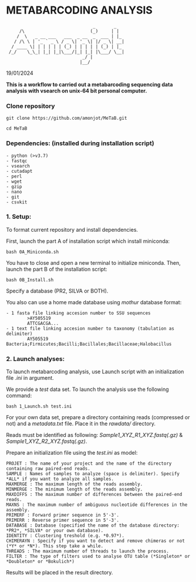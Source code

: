 # **METABARCODING ANALYSIS**
                                     _       _
         /\                         (_)     | |
        /  \   _ __ ___   ___  _ __  _  ___ | |_
       / /\ \ | '_ ` _ \ / _ \| '_ \| |/ _ \| __|
      / ____ \| | | | | | (_) | | | | | (_) | |_
     /_/    \_\_| |_| |_|\___/|_| |_| |\___/ \__|
                                 _/ |
                                |__/
19/01/2024

**This is a workflow to carried out a metabarcoding sequencing data analysis with vsearch on unix-64 bit personal computer.**

### **Clone repository**

`git clone https://github.com/amonjot/MeTaB.git`

`cd MeTaB`

### **Dependencies: (installed during installation script)**

    - python (>v3.7)
    - fastqc
    - vsearch
    - cutadapt
    - perl
    - wget
    - gzip
    - nano
    - git
    - csvkit

### **1. Setup:**

To format current repository and install dependencies. 

First, launch the part A of installation script which install miniconda:

`bash 0A_Miniconda.sh`

You have to close and open a new terminal to initialize miniconda. Then, launch the part B of the installation script: 

`bash 0B_Install.sh`

Specify a database (PR2, SILVA or BOTH).

You also can use a home made database using *mothur* database format:

    - 1 fasta file linking accesion number to SSU sequences
            >AY505519
            ATTCGACGA...
    - 1 text file linking accesion number to taxonomy (tabulation as delimiter)
            AY505519    Bacteria;Firmicutes;Bacilli;Bacillales;Bacillaceae;Halobacillus

### **2. Launch analyses:**

To launch metabarcoding analysis, use Launch script with an initialization file *.ini* in argument.

We provide a *test* data set. To launch the analysis use the following command:

`bash 1_Launch.sh test.ini`

For your own data set, prepare a directory containing reads (compressed or not) and a *metadata.txt* file. Place it in the *rawdata/* directory.

Reads must be identified as following: *Sample1_XYZ_R1_XYZ.fastq(.gz)* & *Sample1_XYZ_R2_XYZ.fastq(.gz)*.

Prepare an initialization file using the *test.ini* as model:

    PROJET : The name of your project and the name of the directory containing raw paired-end reads.
    SAMPLE : Names of samples to analyze (space is delimiter). Specify *ALL* if you want to analyze all samples.
    MAXMERGE : The maximum length of the reads assembly.
    MINMERGE : The minimum length of the reads assembly.
    MAXDIFFS : The maximum number of differences between the paired-end reads.
    MAXNS : The maximum number of ambiguous nucleotide differences in the assembly.
    PRIMERF : Forward primer sequence in 5'-3'.
    PRIMERR : Reverse primer sequence in 5'-3'.
    DATABASE : Database (specified the name of the database directory: *PR2*, *SILVA* or your own database).
    IDENTITY : Clustering treshold (e.g. *0.97*).
    CHIMERAYN : Specify if you want to detect and remove chimeras or not (*Y* or *N*). This step take a while.
    THREADS : The maximum number of threads to launch the process.
    FILTER : The type of filters used to analyse OTU table (*Singleton* or *Doubleton* or *Bokulich*)

Results will be placed in the result directory.

